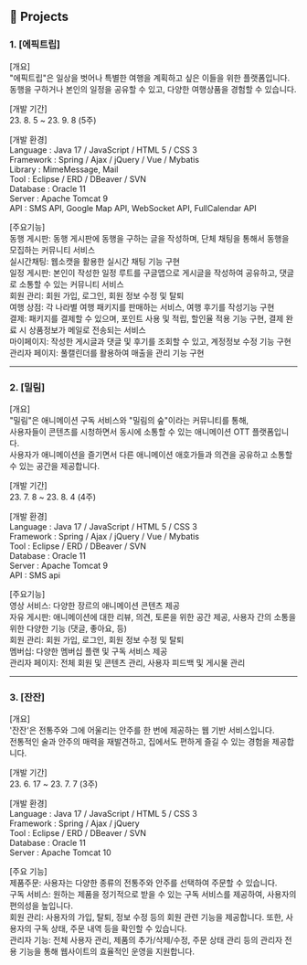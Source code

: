 ## :pushpin: Projects

### 1. [에픽트립]
[개요]
<br>
"에픽트립"은 일상을 벗어나 특별한 여행을 계획하고 싶은 이들을 위한 플랫폼입니다.<br>
동행을 구하거나 본인의 일정을 공유할 수 있고, 다양한 여행상품을 경험할 수 있습니다.<br>

[개발 기간]
<br>
23. 8. 5 ~ 23. 9. 8 (5주)<br>

[개발 환경]
<br>
Language : Java 17 / JavaScript / HTML 5 / CSS 3<br>
Framework : Spring / Ajax / jQuery / Vue / Mybatis<br>
Library : MimeMessage, Mail<br>
Tool : Eclipse / ERD / DBeaver / SVN<br>
Database : Oracle 11<br>
Server : Apache Tomcat 9<br>
API : SMS API, Google Map API, WebSocket API, FullCalendar API <br>

[주요기능]
<br>
동행 게시판: 동행 게시판에 동행을 구하는 글을 작성하며, 단체 채팅을 통해서 동행을 모집하는 커뮤니티 서비스<br>
실시간채팅: 웹소캣을 활용한 실시간 채팅 기능 구현<br>
일정 게시판: 본인이 작성한 일정 루트를 구글맵으로 게시글을 작성하여 공유하고, 댓글로 소통할 수 있는 커뮤니티 서비스<br>
회원 관리: 회원 가입, 로그인, 회원 정보 수정 및 탈퇴<br>
여행 상점: 각 나라별 여행 패키지를 판매하는 서비스, 여행 후기를 작성기능 구현<br>
결제: 패키지를 결제할 수 있으며, 포인트 사용 및 적립, 할인율 적용 기능 구현, 결제 완료 시 상품정보가 메일로 전송되는 서비스<br>
마이페이지: 작성한 게시글과 댓글 및 후기를 조회할 수 있고, 계정정보 수정 기능 구현<br>
관리자 페이지: 풀캘린더를 활용하여 매출을 관리 기능 구현<br>



---

### 2. [밀림]
[개요]
<br>
"밀림"은 애니메이션 구독 서비스와 "밀림의 숲"이라는 커뮤니티를 통해, <br>
사용자들이 콘텐츠를 시청하면서 동시에 소통할 수 있는 애니메이션 OTT 플랫폼입니다. <br>
사용자가 애니메이션을 즐기면서 다른 애니메이션 애호가들과 의견을 공유하고 소통할 수 있는 공간을 제공합니다. <br>

[개발 기간]
<br>
23. 7. 8 ~ 23. 8. 4 (4주)<br>

[개발 환경]
<br>
Language : Java 17 / JavaScript / HTML 5 / CSS 3 <br>
Framework : Spring / Ajax / jQuery / Vue / Mybatis <br>
Tool : Eclipse / ERD / DBeaver / SVN <br>
Database : Oracle 11 <br>
Server : Apache Tomcat 9 <br>
API : SMS api <br>

[주요기능]
<br>
영상 서비스: 다양한 장르의 애니메이션 콘텐츠 제공 <br>
자유 게시판: 애니메이션에 대한 리뷰, 의견, 토론을 위한 공간 제공, 사용자 간의 소통을 위한 다양한 기능 (댓글, 좋아요, 등) <br>
회원 관리: 회원 가입, 로그인, 회원 정보 수정 및 탈퇴 <br>
멤버십: 다양한 멤버십 플랜 및 구독 서비스 제공 <br>
관리자 페이지: 전체 회원 및 콘텐츠 관리, 사용자 피드백 및 게시물 관리 <br>

---
### 3. [잔잔]
[개요] 
<br>
'잔잔'은 전통주와 그에 어울리는 안주를 한 번에 제공하는 웹 기반 서비스입니다. <br>
전통적인 술과 안주의 매력을 재발견하고, 집에서도 편하게 즐길 수 있는 경험을 제공합니다. <br>

[개발 기간]
<br>
23. 6. 17 ~ 23. 7. 7 (3주)<br>

[개발 환경] 
<br>
Language : Java 17 / JavaScript / HTML 5 / CSS 3 <br>
Framework : Spring / Ajax / jQuery <br>
Tool : Eclipse / ERD / DBeaver / SVN <br>
Database : Oracle 11 <br>
Server : Apache Tomcat 10 <br>

[주요 기능]
<br>
제품주문: 사용자는 다양한 종류의 전통주와 안주를 선택하여 주문할 수 있습니다. <br>
구독 서비스: 원하는 제품을 정기적으로 받을 수 있는 구독 서비스를 제공하여, 사용자의 편의성을 높입니다. <br>
회원 관리: 사용자의 가입, 탈퇴, 정보 수정 등의 회원 관련 기능을 제공합니다. 또한, 사용자의 구독 상태, 주문 내역 등을 확인할 수 있습니다. <br>
관리자 기능: 전체 사용자 관리, 제품의 추가/삭제/수정, 주문 상태 관리 등의 관리자 전용 기능을 통해 웹사이트의 효율적인 운영을 지원합니다. <br>

